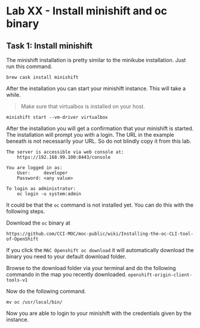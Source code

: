 # Lab XX - Install minishift and oc binary

## Task 1: Install minishift

The minishift installation is pretty similar to the minikube installation.
Just run this command.

```
brew cask install minishift
```

After the installation you can start your minishift instance. This will take
a while.
> Make sure that virtualbox is installed on your host.

```
minishift start --vm-driver virtualbox
```

After the installation you will get a confirmation that your minishift is started.
The installation will prompt you with a login. The URL in the example beneath is
not necessarily your URL. So do not blindly copy it from this lab.

```
The server is accessible via web console at:
    https://192.168.99.100:8443/console

You are logged in as:
    User:     developer
    Password: <any value>

To login as administrator:
    oc login -u system:admin
```

It could be that the `oc` command is not installed yet. You can do this with the
following steps.

Download the `oc` binary at

```
https://github.com/CCI-MOC/moc-public/wiki/Installing-the-oc-CLI-tool-of-OpenShift
```

If you click the `MAC Openshift oc download` it will automatically download the
binary you need to your default download folder.

Browse to the download folder via your terminal and do the following commando in
the map you recently downloaded. `openshift-origin-client-tools-v1`

Now do the following command.

```
mv oc /usr/local/bin/
```

Now you are able to login to your minishift with the credentials given by the
instance. 
